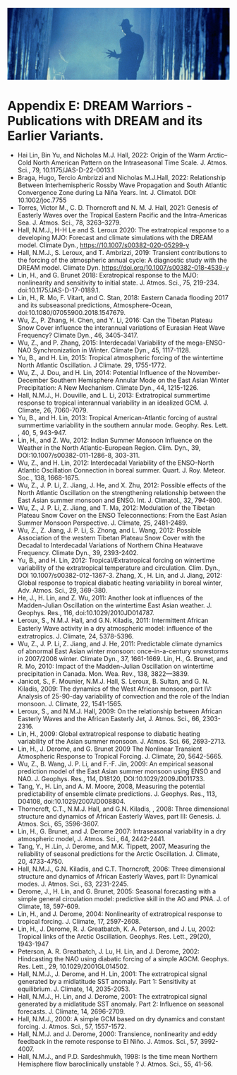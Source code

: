 ![appendixE](./img/appendix_E.png)
# Appendix E: DREAM Warriors - Publications with DREAM and its Earlier Variants.

* Hai Lin, Bin Yu, and Nicholas M.J. Hall, 2022: Origin of the Warm Arctic–Cold North American Pattern on the Intraseasonal Time Scale. J. Atmos. Sci., 79, 10.1175/JAS-D-22-0013.1
* Braga, Hugo, Tercio Ambrizzi and Nicholas M.J.Hall, 2022: Relationship Between Interhemispheric Rossby Wave Propagation and South Atlantic Convergence Zone during La Niña Years. Int. J. Climatol. DOI: 10.1002/joc.7755
* Torres, Victor M., C. D. Thorncroft and N. M. J. Hall, 2021: Genesis of Easterly Waves over the Tropical Eastern Pacific and the Intra-Americas Sea. J. Atmos. Sci., 78, 3263–3279.
* Hall, N.M.J., H-H Le and S. Leroux 2020: The extratropical response to a developing MJO: Forecast and climate simulations with the DREAM model. Climate Dyn., https://10.1007/s00382-020-05299-y
* Hall, N.M.J., S. Leroux, and T. Ambrizzi, 2019: Transient contributions to the forcing of the atmospheric annual cycle: A diagnostic study with the DREAM model. Climate Dyn. https://doi.org/10.1007/s00382-018-4539-y
* Lin, H., and G. Brunet 2018: Exratropical response to the MJO: nonlinearity and sensitivity to initial state. J. Atmos. Sci., 75, 219-234. doi:10.1175/JAS-D-17-0189.1.
* Lin, H., R. Mo, F. Vitart, and C. Stan, 2018: Eastern Canada flooding 2017 and its subseasonal predictions, Atmosphere-Ocean, doi:10.1080/07055900.2018.1547679.
* Wu, Z., P. Zhang, H. Chen, and Y. Li, 2016: Can the Tibetan Plateau Snow Cover influence the interannual variations of Eurasian Heat Wave Frequency? Climate Dyn., 46, 3405-3417.   
* Wu, Z., and P. Zhang, 2015: Interdecadal Variability of the mega-ENSO-NAO Synchronization in Winter. Climate Dyn., 45, 1117-1128.
* Yu, B., and H. Lin, 2015: Tropical atmospheric forcing of the wintertime North Atlantic Oscillation. J Climate. 29, 1755-1772.
* Wu, Z., J. Dou, and H. Lin, 2014: Potential Influence of the November-December Southern Hemisphere Annular Mode on the East Asian Winter Precipitation: A New Mechanism. Climate Dyn., 44, 1215-1226.
* Hall, N.M.J., H. Douville, and L. Li, 2013: Extratropical summertime response to tropical interannual variability in an idealized GCM. J. Climate, 26, 7060-7079.
* Yu, B., and H. Lin, 2013: Tropical American-Atlantic forcing of austral summertime variability in the southern annular mode. Geophy. Res. Lett. , 40, 5, 943-947.
* Lin, H., and Z. Wu, 2012: Indian Summer Monsoon Influence on the Weather in the North Atlantic-European Region. Clim. Dyn., 39, DOI:10.1007/s00382-011-1286-8, 303-311.
* Wu, Z., and H. Lin, 2012: Interdecadal Variability of the ENSO-North Atlantic Oscillation Connection in boreal summer. Quart. J. Roy. Meteor. Soc., 138, 1668-1675.
* Wu, Z., J. P. Li, Z. Jiang, J. He, and X. Zhu, 2012: Possible effects of the North Atlantic Oscillation on the strengthening relationship between the East Asian summer monsoon and ENSO. Int. J. Climatol., 32, 794-800.
* Wu, Z., J. P. Li, Z. Jiang, and T. Ma, 2012: Modulation of the Tibetan Plateau Snow Cover on the ENSO Teleconnections: From the East Asian Summer Monsoon Perspective. J. Climate, 25, 2481-2489.
* Wu, Z., Z. Jiang, J. P. Li, S. Zhong, and L. Wang, 2012: Possible Association of the western Tibetan Plateau Snow Cover with the Decadal to Interdecadal Variations of Northern China Heatwave Frequency. Climate Dyn., 39, 2393-2402.   
* Yu, B., and H. Lin, 2012: Tropical/Extratropical forcing on wintertime variability of the extratropical temperature and circulation. Clim. Dyn., DOI 10.1007/s00382-012-1367-3.
Zhang, X., H. Lin, and J. Jiang, 2012: Global response to tropical diabatic heating variability in boreal winter, Adv. Atmos. Sci., 29, 369-380.
* He, J., H. Lin, and Z. Wu, 2011: Another look at influences of the Madden-Julian Oscillation on the wintertime East Asian weather. J. Geophys. Res., 116, doi:10.1029/2010JD014787.
* Leroux, S., N.M.J. Hall, and G.N. Kiladis, 2011: Intermittent African Easterly Wave activity in a dry atmospheric model: inﬂuence of the extratropics. J. Climate, 24, 5378-5396.
* Wu, Z., J. P. Li, Z. Jiang, and J. He, 2011: Predictable climate dynamics of abnormal East Asian winter monsoon: once-in-a-century snowstorms in 2007/2008 winter. Climate Dyn., 37, 1661-1669.
Lin, H., G. Brunet, and R. Mo, 2010: Impact of the Madden-Julian Oscillation on wintertime precipitation in Canada. Mon. Wea. Rev., 138, 3822—3839.
* Janicot, S., F. Mounier, N.M.J. Hall, S. Leroux, B. Sultan, and G. N. Kiladis, 2009: The dynamics of the West African monsoon, part IV: Analysis of 25-90-day variability of convection and the role of the Indian monsoon. J. Climate, 22, 1541-1565.
* Leroux, S., and N.M.J. Hall, 2009: On the relationship between African Easterly Waves and the African Easterly Jet, J. Atmos. Sci., 66, 2303-2316.
* Lin, H., 2009: Global extratropical response to diabatic heating variability of the Asian summer monsoon. J. Atmos. Sci. 66, 2693-2713.
* Lin, H., J. Derome, and G. Brunet 2009 The Nonlinear Transient Atmospheric Response to Tropical Forcing. J. Climate, 20, 5642-5665.
* Wu, Z., B. Wang, J. P. Li, and F.-F. Jin, 2009: An empirical seasonal prediction model of the East Asian summer monsoon using ENSO and NAO. J. Geophys. Res., 114, D18120, DOI:10.1029/2009JD011733.
* Tang, Y., H. Lin, and A. M. Moore, 2008, Measuring the potential predictability of ensemble climate predictions. J. Geophys. Res., 113, D04108, doi:10.1029/2007JD008804.
* Thorncroft, C.T., N.M.J. Hall, and G.N. Kiladis, , 2008: Three dimensional structure and dynamics of African Easterly Waves, part III: Genesis. J. Atmos. Sci., 65, 3596-3607.
* Lin, H., G. Brunet, and J. Derome 2007: Intraseasonal variability in a dry atmospheric model, J. Atmos. Sci., 64, 2442-2441.
* Tang, Y., H .Lin, J. Derome, and M.K. Tippett, 2007, Measuring the reliability of seasonal predictions for the Arctic Oscillation. J. Climate, 20, 4733-4750.
* Hall, N.M.J., G.N. Kiladis, and C.T. Thorncroft, 2006: Three dimensional structure and dynamics of African Easterly Waves, part II: Dynamical modes.  J. Atmos. Sci., 63, 2231-2245.
* Derome, J., H. Lin, and G. Brunet, 2005: Seasonal forecasting with a simple general circulation model: predictive skill in the AO and PNA. J. of Climate, 18, 597-609.
* Lin, H., and J. Derome, 2004: Nonlinearity of extratropical response to tropical forcing. J. Climate, 17, 2597-2608.
* Lin, H., J. Derome, R. J. Greatbatch, K. A. Peterson, and J. Lu, 2002: Tropical links of the Arctic Oscillation. Geophys. Res. Lett., 29(20), 1943-1947
* Peterson, A. R. Greatbatch, J. Lu, H. Lin, and J. Derome, 2002:  Hindcasting the NAO using diabatic forcing of a simple AGCM. Geophys. Res. Lett., 29, 10.1029/2001GL014502.
* Hall, N.M.J., J. Derome, and H. Lin, 2001: The extratropical signal generated by a midlatitude SST anomaly. Part 1: Sensitivity at equilibrium. J. Climate, 14, 2035-2053.
* Hall, N.M.J., H. Lin, and J. Derome, 2001: The extratropical signal generated by a midlatitude SST anomaly. Part 2: Influence on seasonal forecasts. J. Climate, 14, 2696-2709.
* Hall, N.M.J., 2000: A simple GCM based on dry dynamics and constant forcing. J. Atmos. Sci., 57, 1557-1572.
* Hall, N.M.J. and J. Derome, 2000: Transience, nonlinearity and eddy feedback in the remote response to El Niño.  J. Atmos. Sci., 57, 3992-4007.
* Hall, N.M.J., and P.D. Sardeshmukh, 1998: Is the time mean Northern Hemisphere flow baroclinically unstable ?  J. Atmos. Sci., 55, 41-56.

